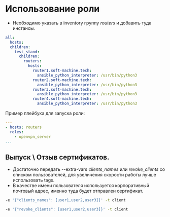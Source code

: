 # Использование роли
* Необходимо указать в inventory группу *routers* и добавить туда инстансы.

``` yaml
all:
  hosts:
  children:
    test_stand:
      children:
        routers:
          hosts:
            router1.soft-machine.tech:
              ansible_python_interpreter: /usr/bin/python3
            router2.soft-machine.tech:
              ansible_python_interpreter: /usr/bin/python3
            router3.soft-machine.tech:
              ansible_python_interpreter: /usr/bin/python3
            router4.soft-machine.tech:
              ansible_python_interpreter: /usr/bin/python3
```

Пример плейбука для запуска роли:
``` yaml
--- 
- hosts: routers
  roles:
    - openvpn_server
...
```

## Выпуск \ Отзыв сертификатов.
* Достаточно передать --extra-vars *clients_names* или *revoke_clients* со списком пользователей, для увеличения скорости работы лучше использовать tags.
* В качестве имени пользователя используется корпоративный почтовый адрес, именно туда будет отправлен сертификат.

``` bash
-e '{"clients_names": [user1,user2,user3]}' -t client
```

``` bash
-e '{"revoke_clients": [user1,user2,user3]}' -t client
```
